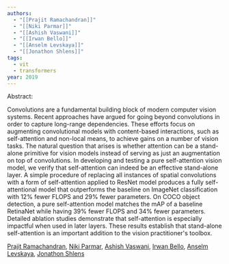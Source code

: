 ```yaml
---
authors:
  - "[[Prajit Ramachandran]]"
  - "[[Niki Parmar]]"
  - "[[Ashish Vaswani]]"
  - "[[Irwan Bello]]"
  - "[[Anselm Levskaya]]"
  - "[[Jonathon Shlens]]"
tags:
  - vit
  - transformers
year: 2019
---
```

Abstract:

Convolutions are a fundamental building block of modern computer vision systems. Recent approaches have argued for going beyond convolutions in order to capture long-range dependencies. These efforts focus on augmenting convolutional models with content-based interactions, such as self-attention and non-local means, to achieve gains on a number of vision tasks. The natural question that arises is whether attention can be a stand-alone primitive for vision models instead of serving as just an augmentation on top of convolutions. In developing and testing a pure self-attention vision model, we verify that self-attention can indeed be an effective stand-alone layer. A simple procedure of replacing all instances of spatial convolutions with a form of self-attention applied to ResNet model produces a fully self-attentional model that outperforms the baseline on ImageNet classification with 12% fewer FLOPS and 29% fewer parameters. On COCO object detection, a pure self-attention model matches the mAP of a baseline RetinaNet while having 39% fewer FLOPS and 34% fewer parameters. Detailed ablation studies demonstrate that self-attention is especially impactful when used in later layers. These results establish that stand-alone self-attention is an important addition to the vision practitioner's toolbox.

[Prajit Ramachandran](https://arxiv.org/search/cs?searchtype=author&query=Ramachandran,+P), [Niki Parmar](https://arxiv.org/search/cs?searchtype=author&query=Parmar,+N), [Ashish Vaswani](https://arxiv.org/search/cs?searchtype=author&query=Vaswani,+A), [Irwan Bello](https://arxiv.org/search/cs?searchtype=author&query=Bello,+I), [Anselm Levskaya](https://arxiv.org/search/cs?searchtype=author&query=Levskaya,+A), [Jonathon Shlens](https://arxiv.org/search/cs?searchtype=author&query=Shlens,+J)